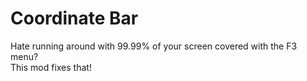 # Coordinate Bar
Hate running around with 99.99% of your screen covered with the F3 menu?  
This mod fixes that!